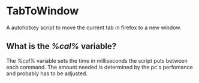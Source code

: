 # TabToWindow
A autohotkey script to move the current tab in firefox to a new window.
## What is the _%cal%_ variable?
The _%cal%_ variable sets the time in milliseconds the script puts between each command. The amount needed is determined 
by the pc's perfomance and probably has to be adjusted.
